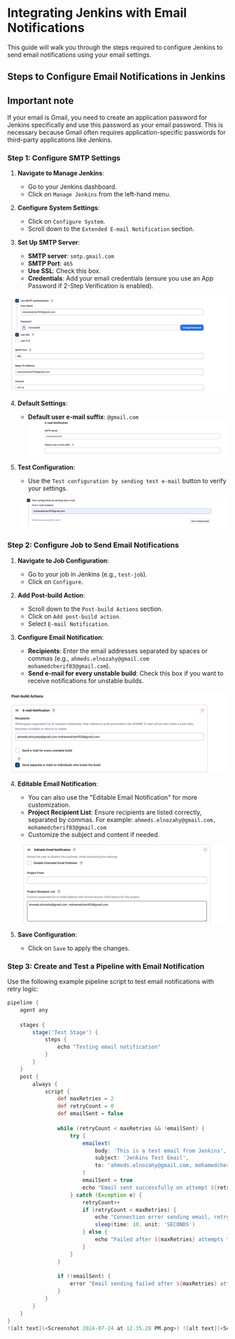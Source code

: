 # Integrating Jenkins with Email Notifications

This guide will walk you through the steps required to configure Jenkins to send email notifications using your email settings.

## Steps to Configure Email Notifications in Jenkins

## Important note
If your email is Gmail, you need to create an application password for Jenkins specifically and use this password as your email password. This is necessary because Gmail often requires application-specific passwords for third-party applications like Jenkins.

### Step 1: Configure SMTP Settings

1. **Navigate to Manage Jenkins**:
   - Go to your Jenkins dashboard.
   - Click on `Manage Jenkins` from the left-hand menu.

2. **Configure System Settings**:
   - Click on `Configure System`.
   - Scroll down to the `Extended E-mail Notification` section.

3. **Set Up SMTP Server**:
   - **SMTP server**: `smtp.gmail.com`
   - **SMTP Port**: `465`
   - **Use SSL**: Check this box.
   - **Credentials**: Add your email credentials (ensure you use an App Password if 2-Step Verification is enabled).

![alt text](<Screenshot 2024-07-24 at 12.55.47 PM.png>)   

4. **Default Settings**:
   - **Default user e-mail suffix**: `@gmail.com`
   ![alt text](<Screenshot 2024-07-24 at 12.55.28 PM.png>)
5. **Test Configuration**:
   - Use the `Test configuration by sending test e-mail` button to verify your settings.

   ![alt text](<Screenshot 2024-07-24 at 12.56.09 PM.png>)

### Step 2: Configure Job to Send Email Notifications

1. **Navigate to Job Configuration**:
   - Go to your job in Jenkins (e.g., `test-job`).
   - Click on `Configure`.

2. **Add Post-build Action**:
   - Scroll down to the `Post-build Actions` section.
   - Click on `Add post-build action`.
   - Select `E-mail Notification`.

3. **Configure Email Notification**:
   - **Recipients**: Enter the email addresses separated by spaces or commas (e.g., `ahmeds.elnozahy@gmail.com mohamedcherif03@gmail.com`).
   - **Send e-mail for every unstable build**: Check this box if you want to receive notifications for unstable builds.
   

  ![alt text](<Screenshot 2024-07-24 at 12.57.24 PM.png>)

4. **Editable Email Notification**:
   - You can also use the "Editable Email Notification" for more customization.
   - **Project Recipient List**: Ensure recipients are listed correctly, separated by commas. For example: `ahmeds.elnozahy@gmail.com, mohamedcherif03@gmail.com`
   - Customize the subject and content if needed.

   ![alt text](<Screenshot 2024-07-24 at 12.57.45 PM.png>)

5. **Save Configuration**:
   - Click on `Save` to apply the changes.

### Step 3: Create and Test a Pipeline with Email Notification

Use the following example pipeline script to test email notifications with retry logic:

```groovy
pipeline {
    agent any
     
    stages {
        stage('Test Stage') {
            steps {
                echo "Testing email notification"
            }
        }
    }
    post {
        always {
            script {
                def maxRetries = 2
                def retryCount = 0
                def emailSent = false

                while (retryCount < maxRetries && !emailSent) {
                    try {
                        emailext(
                            body: 'This is a test email from Jenkins',
                            subject: 'Jenkins Test Email',
                            to: 'ahmeds.elnozahy@gmail.com, mohamedcherif03@gmail.com'
                        )
                        emailSent = true
                        echo "Email sent successfully on attempt ${retryCount + 1}"
                    } catch (Exception e) {
                        retryCount++
                        if (retryCount < maxRetries) {
                            echo "Connection error sending email, retrying in 10 seconds... (${retryCount}/${maxRetries})"
                            sleep(time: 10, unit: 'SECONDS')
                        } else {
                            echo "Failed after ${maxRetries} attempts to send email"
                        }
                    }
                }

                if (!emailSent) {
                    error "Email sending failed after ${maxRetries} attempts"
                }
            }
        }
    }
}
![alt text](<Screenshot 2024-07-24 at 12.35.28 PM.png>) ![alt text](<Screenshot 2024-07-24 at 12.25.31 PM.png>) ![alt text](<Screenshot 2024-07-24 at 12.25.19 PM.png>)